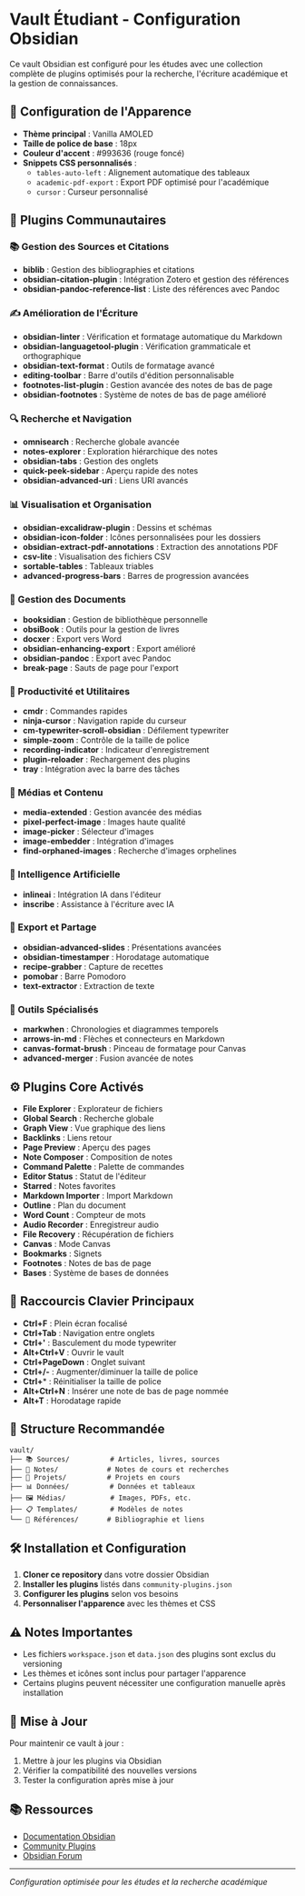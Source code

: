# Vault Étudiant - Configuration Obsidian

Ce vault Obsidian est configuré pour les études avec une collection complète de plugins optimisés pour la recherche, l'écriture académique et la gestion de connaissances.

## 🎨 Configuration de l'Apparence

- **Thème principal** : Vanilla AMOLED
- **Taille de police de base** : 18px
- **Couleur d'accent** : #993636 (rouge foncé)
- **Snippets CSS personnalisés** :
  - `tables-auto-left` : Alignement automatique des tableaux
  - `academic-pdf-export` : Export PDF optimisé pour l'académique
  - `cursor` : Curseur personnalisé

## 🔌 Plugins Communautaires

### 📚 Gestion des Sources et Citations
- **biblib** : Gestion des bibliographies et citations
- **obsidian-citation-plugin** : Intégration Zotero et gestion des références
- **obsidian-pandoc-reference-list** : Liste des références avec Pandoc

### ✍️ Amélioration de l'Écriture
- **obsidian-linter** : Vérification et formatage automatique du Markdown
- **obsidian-languagetool-plugin** : Vérification grammaticale et orthographique
- **obsidian-text-format** : Outils de formatage avancé
- **editing-toolbar** : Barre d'outils d'édition personnalisable
- **footnotes-list-plugin** : Gestion avancée des notes de bas de page
- **obsidian-footnotes** : Système de notes de bas de page amélioré

### 🔍 Recherche et Navigation
- **omnisearch** : Recherche globale avancée
- **notes-explorer** : Exploration hiérarchique des notes
- **obsidian-tabs** : Gestion des onglets
- **quick-peek-sidebar** : Aperçu rapide des notes
- **obsidian-advanced-uri** : Liens URI avancés

### 📊 Visualisation et Organisation
- **obsidian-excalidraw-plugin** : Dessins et schémas
- **obsidian-icon-folder** : Icônes personnalisées pour les dossiers
- **obsidian-extract-pdf-annotations** : Extraction des annotations PDF
- **csv-lite** : Visualisation des fichiers CSV
- **sortable-tables** : Tableaux triables
- **advanced-progress-bars** : Barres de progression avancées

### 📖 Gestion des Documents
- **booksidian** : Gestion de bibliothèque personnelle
- **obsiBook** : Outils pour la gestion de livres
- **docxer** : Export vers Word
- **obsidian-enhancing-export** : Export amélioré
- **obsidian-pandoc** : Export avec Pandoc
- **break-page** : Sauts de page pour l'export

### 🎯 Productivité et Utilitaires
- **cmdr** : Commandes rapides
- **ninja-cursor** : Navigation rapide du curseur
- **cm-typewriter-scroll-obsidian** : Défilement typewriter
- **simple-zoom** : Contrôle de la taille de police
- **recording-indicator** : Indicateur d'enregistrement
- **plugin-reloader** : Rechargement des plugins
- **tray** : Intégration avec la barre des tâches

### 🎨 Médias et Contenu
- **media-extended** : Gestion avancée des médias
- **pixel-perfect-image** : Images haute qualité
- **image-picker** : Sélecteur d'images
- **image-embedder** : Intégration d'images
- **find-orphaned-images** : Recherche d'images orphelines

### 🤖 Intelligence Artificielle
- **inlineai** : Intégration IA dans l'éditeur
- **inscribe** : Assistance à l'écriture avec IA

### 📱 Export et Partage
- **obsidian-advanced-slides** : Présentations avancées
- **obsidian-timestamper** : Horodatage automatique
- **recipe-grabber** : Capture de recettes
- **pomobar** : Barre Pomodoro
- **text-extractor** : Extraction de texte

### 🔧 Outils Spécialisés
- **markwhen** : Chronologies et diagrammes temporels
- **arrows-in-md** : Flèches et connecteurs en Markdown
- **canvas-format-brush** : Pinceau de formatage pour Canvas
- **advanced-merger** : Fusion avancée de notes

## ⚙️ Plugins Core Activés

- **File Explorer** : Explorateur de fichiers
- **Global Search** : Recherche globale
- **Graph View** : Vue graphique des liens
- **Backlinks** : Liens retour
- **Page Preview** : Aperçu des pages
- **Note Composer** : Composition de notes
- **Command Palette** : Palette de commandes
- **Editor Status** : Statut de l'éditeur
- **Starred** : Notes favorites
- **Markdown Importer** : Import Markdown
- **Outline** : Plan du document
- **Word Count** : Compteur de mots
- **Audio Recorder** : Enregistreur audio
- **File Recovery** : Récupération de fichiers
- **Canvas** : Mode Canvas
- **Bookmarks** : Signets
- **Footnotes** : Notes de bas de page
- **Bases** : Système de bases de données

## 🚀 Raccourcis Clavier Principaux

- **Ctrl+F** : Plein écran focalisé
- **Ctrl+Tab** : Navigation entre onglets
- **Ctrl+'** : Basculement du mode typewriter
- **Alt+Ctrl+V** : Ouvrir le vault
- **Ctrl+PageDown** : Onglet suivant
- **Ctrl+/-** : Augmenter/diminuer la taille de police
- **Ctrl+*** : Réinitialiser la taille de police
- **Alt+Ctrl+N** : Insérer une note de bas de page nommée
- **Alt+T** : Horodatage rapide

## 📁 Structure Recommandée

```
vault/
├── 📚 Sources/          # Articles, livres, sources
├── 📝 Notes/            # Notes de cours et recherches
├── 🎯 Projets/          # Projets en cours
├── 📊 Données/          # Données et tableaux
├── 🖼️ Médias/           # Images, PDFs, etc.
├── 📋 Templates/        # Modèles de notes
└── 🔗 Références/       # Bibliographie et liens
```

## 🛠️ Installation et Configuration

1. **Cloner ce repository** dans votre dossier Obsidian
2. **Installer les plugins** listés dans `community-plugins.json`
3. **Configurer les plugins** selon vos besoins
4. **Personnaliser l'apparence** avec les thèmes et CSS

## ⚠️ Notes Importantes

- Les fichiers `workspace.json` et `data.json` des plugins sont exclus du versioning
- Les thèmes et icônes sont inclus pour partager l'apparence
- Certains plugins peuvent nécessiter une configuration manuelle après installation

## 🔄 Mise à Jour

Pour maintenir ce vault à jour :
1. Mettre à jour les plugins via Obsidian
2. Vérifier la compatibilité des nouvelles versions
3. Tester la configuration après mise à jour

## 📚 Ressources

- [Documentation Obsidian](https://help.obsidian.md/)
- [Community Plugins](https://obsidian.md/plugins)
- [Obsidian Forum](https://forum.obsidian.md/)

---

*Configuration optimisée pour les études et la recherche académique*